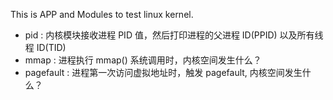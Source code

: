 This is APP and Modules to test linux kernel.

* pid		: 内核模块接收进程 PID 值，然后打印进程的父进程 ID(PPID) 以及所有线程 ID(TID)
* mmap		: 进程执行 mmap() 系统调用时，内核空间发生什么？
* pagefault	: 进程第一次访问虚拟地址时，触发 pagefault, 内核空间发生什么？

